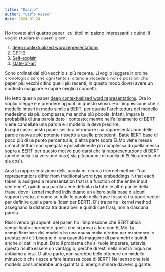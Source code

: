 ```yaml
---
title: "Diario"
author: "Carlo Rosso"
date: 2024-07-24
---
```


Ho trovato altri quattro paper i cui titoli mi paiono interessanti e quindi li
voglio studiare in questi giorni:
1. [deep contextualized word representations](https://paperswithcode.com/paper/deep-contextualized-word-representations)
1. [GPT-2](https://paperswithcode.com/paper/an-algorithm-for-routing-capsules-in-all)
1. [Self-explain](https://paperswithcode.com/paper/self-explaining-structures-improve-nlp-models)
1. [state-of-art](https://paperswithcode.com/paper/an-algorithm-for-routing-vectors-in-sequences)

Sono ordinati dal più vecchio al più recente. Li voglio leggere in ordine
cronologico perché ogni tanto si citano a vicenda e non è possibili che i paper
più vecchi citino quelli più recenti, in questo modo dovrei avere un contesto
maggiore e capire meglio i concetti.  

Ho letto questo paper [deep contextualized word representations](https://paperswithcode.com/paper/deep-contextualized-word-representations).
Ora lo voglio rileggere e prendere appunti in questo senso. Ho l'impressione che
il modello impari in modo simile a BERT, per quanto l'architettura del modello
medesimo sia più complessa, ma anche più piccola. Infatti, impara la probabilità
di una parola dato il contesto; mentre nell'allenamento di BERT viene cancellata
una parola e il modello la deve predirre.  
In ogni caso questo paper sembra introdurre una rappresentazione delle parole
nuova e più potente rispetto a quelle precedenti. Batte BERT base di poco più di
un punto percentuale, d'altra parte sopra ELMo viene messa un'architettura non
spiegata e possibilmente più complessa di quella messa sopra a BERT, per questo
motivo può darsi che la rappresentazione di BERT (anche nella sua versione base)
sia più potente di quella di ELMo (credo che sia così).  

Anzi la rappresentazione della parola mi ricorda i kernel method: "our
representations differ from traditional word type embeddings in that each token
is assigned a representation that is a function of the entire input sentence",
quindi una parola viene definita da tutte le altre parole della frase, dove i
kernel method individuano un albero sulla base di alcuni support vector, è come
se tutte le parole della frase fossero i support vector per definire quella
parola (idem per BERT). D'altra parte i kernel method assegnano la distanza tra
due alberi e quindi due frasi, non a ciascuna parola.

Riscrivendo gli appunti del paper, ho l'impressione che BERT abbia semplificato
enormente quello che si prova a fare con ELMo. La semplificazione del modello ha
una causa molto diretta: per mantenere le prestazioni c'è bisogno di una
quantità maggiore di parametri e quindi anche di dati in input. Dato il problema
che si vuole imparare, tuttavia, questo risulta essere un vantaggio, perché di
testi nella nostra lingua ne abbiamo a iosa. D'altra parte, non sarebbe bello
ottenere un modello minuscolo che riesce a fare la stessa cosa di BERT? Nel
senso che tale modello consumerebbe una quantità di energia minore davvero
gigante.
